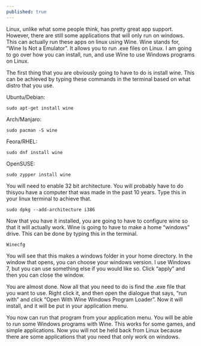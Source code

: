 ```yaml
---
published: true
---
```

Linux, unlike what some people think, has pretty great app support. However, there are still some applications that will only run on windows. This can actually run these apps on linux using Wine. Wine stands for, “Wine Is Not a Emulator”. It allows you to run .exe files on Linux. I am going to go over how you can install, run, and use Wine to use Windows programs on Linux. 

The first thing that you are obviously going to have to do is install wine. This can be achieved by typing these commands in the terminal based on what distro that you use. 

Ubuntu/Debian: 

	sudo apt-get install wine

Arch/Manjaro:

	sudo pacman -S wine 

Feora/RHEL: 

	sudo dnf install wine 

OpenSUSE: 

	sudo zypper install wine 

You will need to enable 32 bit architecture. You will probably have to do thisyou have a computer that was made in the past 10 years. Type this in your linux terminal to achieve that. 

	sudo dpkg --add-architecture i386

Now that you have it installed, you are going to have to configure wine so that it will actually work. Wine is going to have to make a home “windows” drive. This can be done by typing this in the terminal. 

	Winecfg

You will see that this makes a windows folder in your home directory. In the window that opens, you can choose your windows version. I use Windows 7, but you can use something else if you would like so. Click “apply” and then you can close the window. 

You are almost done. Now all that you need to do is find the .exe file that you want to use. Right click it, and then open the dialogue that says, “run with” and click “Open With Wine Windows Program Loader”. Now it will install, and it will be put in your application menu. 

You now can run that program from your application menu. You will be able to run some Windows programs with Wine. This works for some games, and simple applications. Now you will not be held back from Linux because there are some applications that you need that only work on windows.
